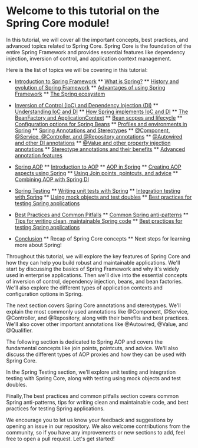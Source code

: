 # Welcome to this tutorial on the Spring Core module! 

In this tutorial, we will cover all the important concepts, best practices, and advanced topics related to Spring Core. 
Spring Core is the foundation of the entire Spring Framework and provides essential features like dependency injection, inversion of control, and application context management.

Here is the list of topics we will be covering in this tutorial:

* [Introduction to Spring Framework](#)
** [What is Spring?](#)
** [History and evolution of Spring Framework](#)
** [Advantages of using Spring Framework](#)
** [The Spring ecosystem](#)

* [Inversion of Control (IoC) and Dependency Injection (DI)](#)
** [Understanding IoC and DI](#)
** [How Spring implements IoC and DI](#)
** [The BeanFactory and ApplicationContext](#)
** [Bean scopes and lifecycle](#)
** [Configuration options for Spring Beans](#)
** [Profiles and environments in Spring](#)
** [Spring Annotations and Stereotypes](#)
** [@Component, @Service, @Controller, and @Repository annotations](#)
** [@Autowired and other DI annotations](#)
** [@Value and other property injection annotations](#)
** [Stereotype annotations and their benefits](#)
** [Advanced annotation features](#)

* [Spring AOP](#)
** [Introduction to AOP](#)
** [AOP in Spring](#)
** [Creating AOP aspects using Spring](#)
** [Using Join points, pointcuts, and advice](#)
** [Combining AOP with Spring DI](#)

* [Spring Testing](#)
** [Writing unit tests with Spring](#)
** [Integration testing with Spring](#)
** [Using mock objects and test doubles](#)
** [Best practices for testing Spring applications](#)

* [Best Practices and Common Pitfalls](#)
** [Common Spring anti-patterns](#)
** [Tips for writing clean, maintainable Spring code](#)
** [Best practices for testing Spring applications](#)

* [Conclusion](#)
** Recap of Spring Core concepts
** Next steps for learning more about Spring!

Throughout this tutorial, we will explore the key features of Spring Core and how they can help you build robust and maintainable applications.
We'll start by discussing the basics of Spring Framework and why it's widely used in enterprise applications. 
Then we'll dive into the essential concepts of inversion of control, dependency injection, beans, and bean factories. 
We'll also explore the different types of application contexts and configuration options in Spring.

The next section covers Spring Core annotations and stereotypes. We'll explain the most commonly used annotations like @Component, @Service, @Controller, and @Repository, along with their benefits and best practices. We'll also cover other important annotations like @Autowired, @Value, and @Qualifier.

The following section is dedicated to Spring AOP and covers the fundamental concepts like join points, pointcuts, and advice. We'll also discuss the different types of AOP proxies and how they can be used with Spring Core.

In the Spring Testing section, we'll explore unit testing and integration testing with Spring Core, along with testing using mock objects and test doubles.

Finally,The best practices and common pitfalls section covers common Spring anti-patterns, tips for writing clean and maintainable code, and best practices for testing Spring applications.

We encourage you to let us know your feedback and suggestions by opening an issue in our repository. We also welcome contributions from the community, so if you have any improvements or new sections to add, feel free to open a pull request. Let's get started!
